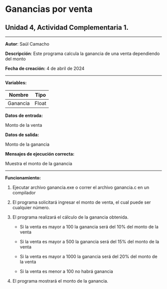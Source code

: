 # Ganancias por venta

## Unidad 4, Actividad Complementaria 1.
---

**Autor**: Saúl Camacho

**Descripción**: Este programa calcula la ganancia de una venta dependiendo del monto

**Fecha de creación:** 4 de abril de 2024

---

**Variables:** 

| Nombre | Tipo |
| --- | --- |
| Ganancia | Float |


**Datos de entrada:**

Monto de la venta

**Datos de salida:**

Monto de la ganancia

**Mensajes de ejecución correcta:**

Muestra el monto de la ganancia

---

**Funcionamiento:**

1. Ejecutar archivo ganancia.exe o correr el archivo ganancia.c en un compilador
2. El programa solicitará ingresar el monto de venta, el cual puede ser cualquier número.
3. El programa realizará el cálculo de la ganancia obtenida.

    - Si la venta es mayor a 100 la ganancia será del 10% del monto de la venta

     - Si la venta es mayor a 500 la ganancia será del 15% del monto de la venta 

    - Si la venta es mayor a 1000 la ganancia será del 20% del monto de la venta 

    - Si la venta es menor a 100 no habrá ganancia 

1. El programa mostrará el monto de la ganancia.